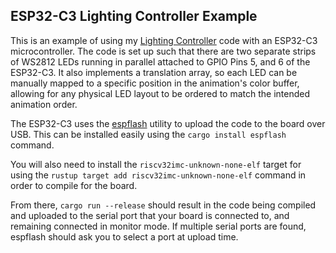 ## ESP32-C3 Lighting Controller Example

This is an example of using my [Lighting Controller](https://github.com/kiyoshigawa/lighting_controller) code with an ESP32-C3 microcontroller. The code is set up such that there are two separate strips of WS2812 LEDs running in parallel attached to GPIO Pins 5, and 6 of the ESP32-C3. It also implements a translation array, so each LED can be manually mapped to a specific position in the animation's color buffer, allowing for any physical LED layout to be ordered to match the intended animation order.

The ESP32-C3 uses the [espflash](https://github.com/esp-rs/espflash) utility to upload the code to the board over USB. This can be installed easily using the `cargo install espflash` command.

You will also need to install the `riscv32imc-unknown-none-elf` target for using the `rustup target add riscv32imc-unknown-none-elf` command in order to compile for the board.

From there, `cargo run --release` should result in the code being compiled and uploaded to the serial port that your board is connected to, and remaining connected in monitor mode. If multiple serial ports are found, espflash should ask you to select a port at upload time.
